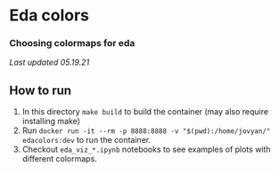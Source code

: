 # Eda colors

### Choosing colormaps for eda

*Last updated 05.19.21*

## How to run
1. In this directory `make build` to build the container (may also require installing make)
2. Run `docker run -it --rm -p 8888:8888 -v "$(pwd):/home/jovyan/" edacolors:dev` to run the container.
3. Checkout `eda_viz_*.ipynb` notebooks to see examples of plots with different colormaps.
